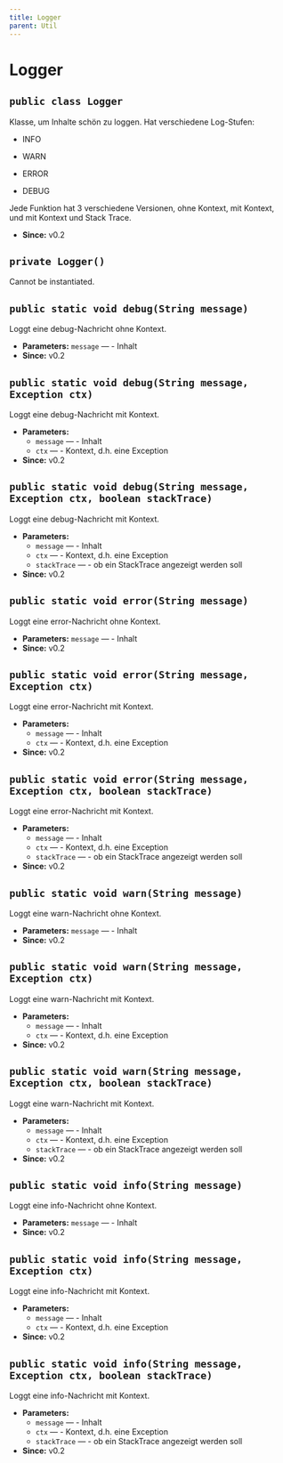 ```yaml
---
title: Logger
parent: Util
---
```


# Logger


## `public class Logger`

Klasse, um Inhalte schön zu loggen. Hat verschiedene Log-Stufen:



- INFO



- WARN



- ERROR



- DEBUG



Jede Funktion hat 3 verschiedene Versionen, ohne Kontext, mit Kontext, und mit Kontext und Stack Trace.

 * **Since:** v0.2

## `private Logger()`

Cannot be instantiated.

## `public static void debug(String message)`

Loggt eine debug-Nachricht ohne Kontext.

 * **Parameters:** `message` — - Inhalt
 * **Since:** v0.2

## `public static void debug(String message, Exception ctx)`

Loggt eine debug-Nachricht mit Kontext.

 * **Parameters:**
   * `message` — - Inhalt
   * `ctx` — - Kontext, d.h. eine Exception
 * **Since:** v0.2

## `public static void debug(String message, Exception ctx, boolean stackTrace)`

Loggt eine debug-Nachricht mit Kontext.

 * **Parameters:**
   * `message` — - Inhalt
   * `ctx` — - Kontext, d.h. eine Exception
   * `stackTrace` — - ob ein StackTrace angezeigt werden soll
 * **Since:** v0.2

## `public static void error(String message)`

Loggt eine error-Nachricht ohne Kontext.

 * **Parameters:** `message` — - Inhalt
 * **Since:** v0.2

## `public static void error(String message, Exception ctx)`

Loggt eine error-Nachricht mit Kontext.

 * **Parameters:**
   * `message` — - Inhalt
   * `ctx` — - Kontext, d.h. eine Exception
 * **Since:** v0.2

## `public static void error(String message, Exception ctx, boolean stackTrace)`

Loggt eine error-Nachricht mit Kontext.

 * **Parameters:**
   * `message` — - Inhalt
   * `ctx` — - Kontext, d.h. eine Exception
   * `stackTrace` — - ob ein StackTrace angezeigt werden soll
 * **Since:** v0.2

## `public static void warn(String message)`

Loggt eine warn-Nachricht ohne Kontext.

 * **Parameters:** `message` — - Inhalt
 * **Since:** v0.2

## `public static void warn(String message, Exception ctx)`

Loggt eine warn-Nachricht mit Kontext.

 * **Parameters:**
   * `message` — - Inhalt
   * `ctx` — - Kontext, d.h. eine Exception
 * **Since:** v0.2

## `public static void warn(String message, Exception ctx, boolean stackTrace)`

Loggt eine warn-Nachricht mit Kontext.

 * **Parameters:**
   * `message` — - Inhalt
   * `ctx` — - Kontext, d.h. eine Exception
   * `stackTrace` — - ob ein StackTrace angezeigt werden soll
 * **Since:** v0.2

## `public static void info(String message)`

Loggt eine info-Nachricht ohne Kontext.

 * **Parameters:** `message` — - Inhalt
 * **Since:** v0.2

## `public static void info(String message, Exception ctx)`

Loggt eine info-Nachricht mit Kontext.

 * **Parameters:**
   * `message` — - Inhalt
   * `ctx` — - Kontext, d.h. eine Exception
 * **Since:** v0.2

## `public static void info(String message, Exception ctx, boolean stackTrace)`

Loggt eine info-Nachricht mit Kontext.

 * **Parameters:**
   * `message` — - Inhalt
   * `ctx` — - Kontext, d.h. eine Exception
   * `stackTrace` — - ob ein StackTrace angezeigt werden soll
 * **Since:** v0.2
